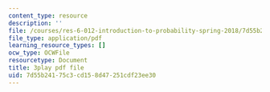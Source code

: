 ```yaml
---
content_type: resource
description: ''
file: /courses/res-6-012-introduction-to-probability-spring-2018/7d55b24175c3cd158d47251cdf23ee30_GARQ31BrKQA.pdf
file_type: application/pdf
learning_resource_types: []
ocw_type: OCWFile
resourcetype: Document
title: 3play pdf file
uid: 7d55b241-75c3-cd15-8d47-251cdf23ee30
---
```

